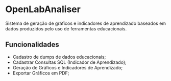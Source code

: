 # OpenLabAnaliser

Sistema de geração de gráficos e indicadores de aprendizado baseados em dados produzidos pelo uso de ferramentas educacionais.

## Funcionalidades
- Cadastro de dumps de dados educacionais;
- Cadastrar Consultas SQL (Indicador de Aprendizado);
- Geração de Gráficos e Indicadores de Aprendizado;
- Exportar Gráficos em PDF;
